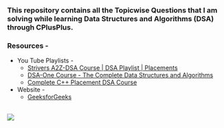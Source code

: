 ### This repository contains all the Topicwise Questions that I am solving while learning Data Structures and Algorithms (DSA) through CPlusPlus.

### Resources -
<ul>
  <li>
    You Tube Playlists -
    <ul>
      <li><a href = "https://www.youtube.com/playlist?list=PLgUwDviBIf0oF6QL8m22w1hIDC1vJ_BHz" target = "_blank">Strivers A2Z-DSA Course | DSA Playlist | Placements</a></li>
      <li><a href = "https://www.youtube.com/playlist?list=PLUcsbZa0qzu3yNzzAxgvSgRobdUUJvz7p" target = "_blank">DSA-One Course - The Complete Data Structures and Algorithms</a></li>
      <li><a href = "https://www.youtube.com/playlist?list=PLDzeHZWIZsTryvtXdMr6rPh4IDexB5NIA" target = "_blank">Complete C++ Placement DSA Course</a></li>
    </ul>
  </li>
  <li>
    Website -
    <ul>
      <li><a href = "https://www.geeksforgeeks.org/learn-data-structures-and-algorithms-dsa-tutorial/?ref=shm" target = "_blank">GeeksforGeeks</a></li>
    </ul>
  </li>
</ul>
<br>
<img src = "https://media.geeksforgeeks.org/wp-content/cdn-uploads/20230807133054/Data-structure-algorithm.png" align = "center" />

